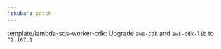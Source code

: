```yaml
---
'skuba': patch
---
```


template/lambda-sqs-worker-cdk: Upgrade `aws-cdk` and `aws-cdk-lib` to `^2.167.1`
